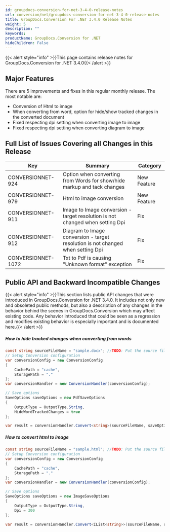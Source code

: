 ```yaml
---
id: groupdocs-conversion-for-net-3-4-0-release-notes
url: conversion/net/groupdocs-conversion-for-net-3-4-0-release-notes
title: GroupDocs.Conversion For .NET 3.4.0 Release Notes
weight: 5
description: ""
keywords: 
productName: GroupDocs.Conversion for .NET
hideChildren: False
---
```

{{< alert style="info" >}}This page contains release notes for GroupDocs.Conversion for .NET 3.4.0{{< /alert >}}

## Major Features

There are 5 improvements and fixes in this regular monthly release. The most notable are:

*   Conversion of Html to image
*   When converting from word, option for hide/show tracked changes in the converted document
*   Fixed respecting dpi setting when converting image to image
*   Fixed respecting dpi setting when converting diagram to image

## Full List of Issues Covering all Changes in this Release

| Key | Summary | Category |
| --- | --- | --- |
| CONVERSIONNET-924 | Option when converting from Words for show/hide markup and tack changes | New Feature |
| CONVERSIONNET-979 | Html to image conversion | New Feature |
| CONVERSIONNET-911 | Image to Image conversion - target resolution is not changed when setting Dpi | Fix |
| CONVERSIONNET-912 | Diagram to Image conversion - target resolution is not changed when setting Dpi | Fix |
| CONVERSIONNET-1072 | Txt to Pdf is causing "Unknown format" exception | Fix |

## Public API and Backward Incompatible Changes

{{< alert style="info" >}}This section lists public API changes that were introduced in GroupDocs.Conversion for .NET 3.4.0. It includes not only new and obsoleted public methods, but also a description of any changes in the behavior behind the scenes in GroupDocs.Conversion which may affect existing code. Any behavior introduced that could be seen as a regression and modifies existing behavior is especially important and is documented here.{{< /alert >}}

##### How to hide tracked changes when converting from words



```csharp
const string sourceFileName = "sample.docx"; //TODO: Put the source filename here
// Setup Conversion configuration
var conversionConfig = new ConversionConfig
{
    CachePath = "cache",
    StoragePath = "."
};
var conversionHandler = new ConversionHandler(conversionConfig);

// Save options
SaveOptions saveOptions = new PdfSaveOptions
{
    OutputType = OutputType.String,
    HideWordTrackedChanges = true
};

var result = conversionHandler.Convert<string>(sourceFileName, saveOptions);

```

##### How to convert html to image



```csharp
const string sourceFileName = "sample.html"; //TODO: Put the source filename here
// Setup Conversion configuration
var conversionConfig = new ConversionConfig
{
    CachePath = "cache",
    StoragePath = "."
};
var conversionHandler = new ConversionHandler(conversionConfig);

// Save options
SaveOptions saveOptions = new ImageSaveOptions
{
    OutputType = OutputType.String,
    Dpi = 300
};

var result = conversionHandler.Convert<IList<string>>(sourceFileName, saveOptions);

```
